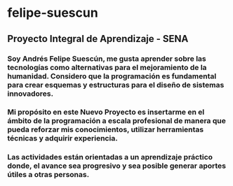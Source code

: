 # felipe-suescun
## Proyecto Integral de Aprendizaje - SENA
### Soy Andrés Felipe Suescún, me gusta aprender sobre las tecnologías como alternativas para el mejoramiento de la humanidad. Considero que la programación es fundamental para crear esquemas y estructuras para el diseño de sistemas innovadores.
### Mi propósito en este Nuevo Proyecto es insertarme en el ámbito de la programación a escala profesional de manera que pueda reforzar mis conocimientos, utilizar herramientas técnicas y adquirir experiencia.
### Las actividades están orientadas a un aprendizaje práctico donde, el avance sea progresivo y sea posible generar aportes útiles a otras personas.

